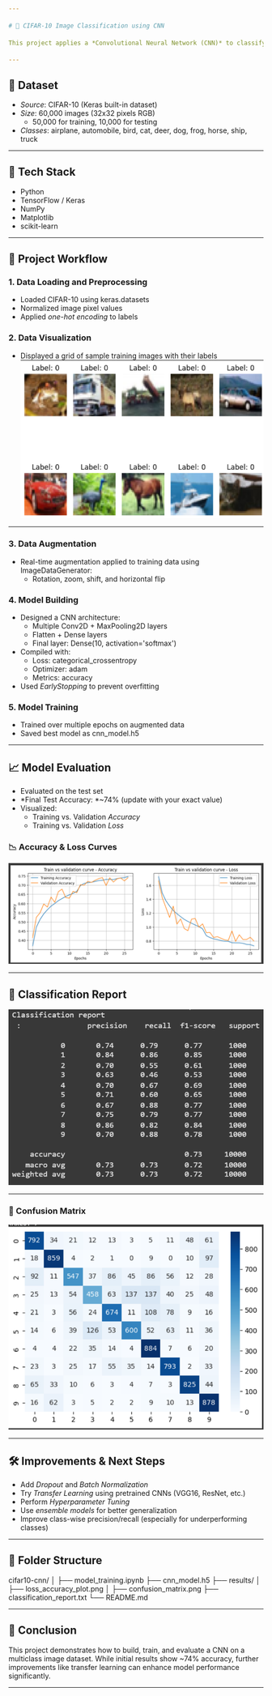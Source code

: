 ```yaml
---

# 🧠 CIFAR-10 Image Classification using CNN

This project applies a *Convolutional Neural Network (CNN)* to classify images from the *CIFAR-10 dataset* into 10 classes. It demonstrates a complete deep learning pipeline including preprocessing, data augmentation, model building, training, evaluation, and visualization.

---
```


## 📂 Dataset

- *Source*: CIFAR-10 (Keras built-in dataset)
- *Size*: 60,000 images (32x32 pixels RGB)
  - 50,000 for training, 10,000 for testing
- *Classes*: airplane, automobile, bird, cat, deer, dog, frog, horse, ship, truck

---

## 🧰 Tech Stack

- Python
- TensorFlow / Keras
- NumPy
- Matplotlib
- scikit-learn

---

## 🧠 Project Workflow

### 1. Data Loading and Preprocessing
- Loaded CIFAR-10 using keras.datasets
- Normalized image pixel values 
- Applied *one-hot encoding* to labels

### 2. Data Visualization
- Displayed a grid of sample training images with their labels
![Trainig Images](https://github.com/Aparna10010/DEEPLEARNING/blob/main/CNN/Image_classification(CIFAR-10)/Original_img_preview.png)

---

### 3. Data Augmentation
- Real-time augmentation applied to training data using ImageDataGenerator:
  - Rotation, zoom, shift, and horizontal flip

### 4. Model Building
- Designed a CNN architecture:
  - Multiple Conv2D + MaxPooling2D layers
  - Flatten + Dense layers
  - Final layer: Dense(10, activation='softmax')
- Compiled with:
  - Loss: categorical_crossentropy
  - Optimizer: adam
  - Metrics: accuracy
- Used *EarlyStopping* to prevent overfitting

### 5. Model Training
- Trained over multiple epochs on augmented data
- Saved best model as cnn_model.h5

---

## 📈 Model Evaluation

- Evaluated on the test set
- *Final Test Accuracy: *~74% (update with your exact value)
- Visualized:
  - Training vs. Validation *Accuracy*
  - Training vs. Validation *Loss*

### 📉 Accuracy & Loss Curves

![Accuracy and Loss Curves](https://github.com/Aparna10010/DEEPLEARNING/blob/main/CNN/Image_classification(CIFAR-10)/loss_accuracy_curve.png)

---

## 🧾 Classification Report
![Classification Report](https://github.com/Aparna10010/DEEPLEARNING/blob/main/CNN/Image_classification(CIFAR-10)/Classification%20Report.png)

---

### 🧮 Confusion Matrix
![Confusion Matrix](https://github.com/Aparna10010/DEEPLEARNING/blob/main/CNN/Image_classification(CIFAR-10)/ConfusionMatrix.png)

---

## 🛠️ Improvements & Next Steps

- Add *Dropout* and *Batch Normalization*
- Try *Transfer Learning* using pretrained CNNs (VGG16, ResNet, etc.)
- Perform *Hyperparameter Tuning*
- Use *ensemble models* for better generalization
- Improve class-wise precision/recall (especially for underperforming classes)

---

## 📁 Folder Structure

cifar10-cnn/ │ ├── model_training.ipynb ├── cnn_model.h5 ├── results/ │   ├── loss_accuracy_plot.png │   ├── confusion_matrix.png ├── classification_report.txt └── README.md

---

## 🏁 Conclusion

This project demonstrates how to build, train, and evaluate a CNN on a multiclass image dataset. While initial results show ~74% accuracy, further improvements like transfer learning can enhance model performance significantly.


---
